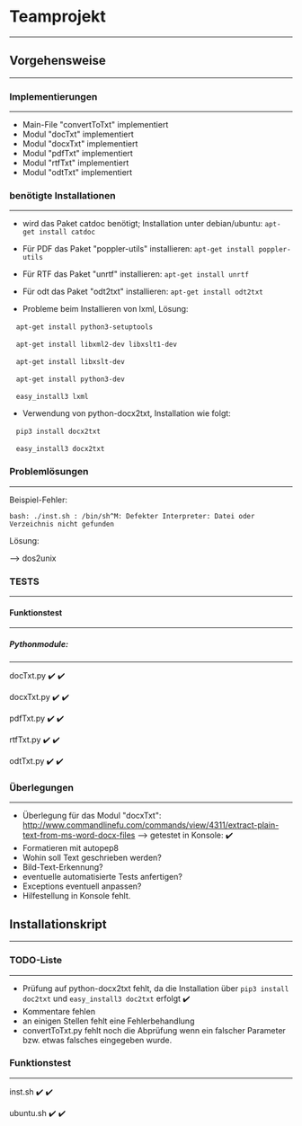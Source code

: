 # Teamprojekt
-------------
## Vorgehensweise
----------------------
### Implementierungen
---------------------
- Main-File "convertToTxt" implementiert
- Modul "docTxt" implementiert
- Modul "docxTxt" implementiert
- Modul "pdfTxt" implementiert
- Modul "rtfTxt" implementiert
- Modul "odtTxt" implementiert

### benötigte Installationen
----------------------------
- wird das Paket catdoc benötigt; Installation unter debian/ubuntu:
    ```apt-get install catdoc```
- Für PDF das Paket "poppler-utils" installieren:
    ```apt-get install poppler-utils```
- Für RTF das Paket "unrtf" installieren:
    ```apt-get install unrtf```
- Für odt das Paket "odt2txt" installieren:
    ```apt-get install odt2txt```
    
- Probleme beim Installieren von lxml, Lösung:

    ```apt-get install python3-setuptools```
    
    ```apt-get install libxml2-dev libxslt1-dev```
    
    ```apt-get install libxslt-dev```
    
    ```apt-get install python3-dev```
    
    ```easy_install3 lxml```

- Verwendung von python-docx2txt, Installation wie folgt:

    ```pip3 install docx2txt```
    
    ```easy_install3 docx2txt```
    
### Problemlösungen
-------------------
Beispiel-Fehler:

```bash: ./inst.sh : /bin/sh^M: Defekter Interpreter: Datei oder Verzeichnis nicht gefunden```

Lösung:

--> dos2unix

### TESTS
---------

#### Funktionstest
----------------

##### Pythonmodule:
-------------------

docTxt.py :heavy_check_mark: :heavy_check_mark: 

docxTxt.py :heavy_check_mark: :heavy_check_mark:

pdfTxt.py :heavy_check_mark: :heavy_check_mark:

rtfTxt.py :heavy_check_mark: :heavy_check_mark:

odtTxt.py :heavy_check_mark: :heavy_check_mark:

### Überlegungen
---------------
- Überlegung für das Modul "docxTxt":
  http://www.commandlinefu.com/commands/view/4311/extract-plain-text-from-ms-word-docx-files
  --> getestet in Konsole: :heavy_check_mark:
- Formatieren mit autopep8
- Wohin soll Text geschrieben werden?
- Bild-Text-Erkennung?
- eventuelle automatisierte Tests anfertigen?
- Exceptions eventuell anpassen?
- Hilfestellung in Konsole fehlt. 

## Installationskript
---------------------

### TODO-Liste
--------------
- Prüfung auf python-docx2txt fehlt, da die Installation über ```pip3 install doc2txt``` und ```easy_install3 doc2txt``` erfolgt :heavy_check_mark:
- Kommentare fehlen
- an einigen Stellen fehlt eine Fehlerbehandlung
- convertToTxt.py fehlt noch die Abprüfung wenn ein falscher Parameter bzw. etwas falsches eingegeben wurde.                    

### Funktionstest
-----------------

inst.sh :heavy_check_mark: :heavy_check_mark:

ubuntu.sh :heavy_check_mark: :heavy_check_mark:
